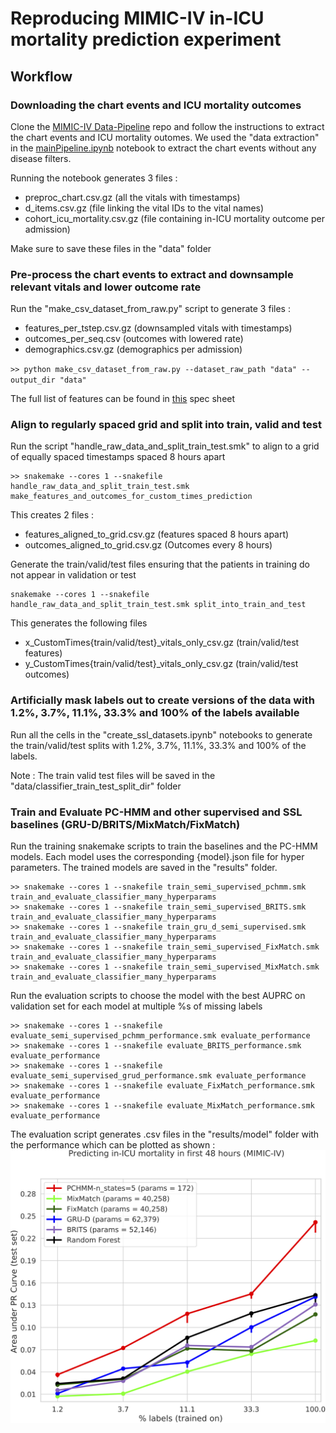 
# Reproducing MIMIC-IV in-ICU mortality prediction experiment


## Workflow

### Downloading the chart events and ICU mortality outcomes
Clone the [MIMIC-IV Data-Pipeline](https://github.com/healthylaife/mimic-iv-data-pipeline) repo and follow the instructions to extract the chart events and ICU mortality outomes. We used the "data extraction" in the [mainPipeline.ipynb](https://github.com/healthylaife/MIMIC-IV-Data-Pipeline/blob/main/mainPipeline.ipynb) notebook to extract the chart events without any disease filters.

Running the notebook generates 3 files : 

 - preproc_chart.csv.gz (all the vitals with timestamps)
 - d_items.csv.gz (file linking the vital IDs to the vital names)
 - cohort_icu_mortality.csv.gz (file containing in-ICU mortality outcome per admission)

Make sure to save these files in the "data" folder

### Pre-process the chart events to extract and downsample relevant vitals and lower outcome rate
Run the "make_csv_dataset_from_raw.py" script to generate 3 files :

 - features_per_tstep.csv.gz (downsampled vitals with timestamps)
 - outcomes_per_seq.csv (outcomes with lowered rate)
 - demographics.csv.gz (demographics per admission)

`>> python make_csv_dataset_from_raw.py --dataset_raw_path "data" --output_dir "data"`

The full list of features can be found in [this](https://docs.google.com/spreadsheets/d/1Q3GfoC47P7nHhT8pDs73lJ5tGCQw6zhK49eTqn-gtyE/edit?usp=sharing) spec sheet
 

### Align to regularly spaced grid and split into train, valid and test
Run the script "handle_raw_data_and_split_train_test.smk" to align to a grid of equally spaced timestamps spaced 8 hours apart

    >> snakemake --cores 1 --snakefile handle_raw_data_and_split_train_test.smk make_features_and_outcomes_for_custom_times_prediction

This creates 2 files : 

 - features_aligned_to_grid.csv.gz (features spaced 8 hours apart)
 - outcomes_aligned_to_grid.csv.gz (Outcomes every 8 hours)

Generate the train/valid/test files ensuring that the patients in training do not appear in validation or test

    snakemake --cores 1 --snakefile handle_raw_data_and_split_train_test.smk split_into_train_and_test

This generates the following files
 - x_CustomTimes{train/valid/test}_vitals_only_csv.gz (train/valid/test features)
 - y_CustomTimes{train/valid/test}_vitals_only_csv.gz (train/valid/test outcomes)


### Artificially mask labels out to create versions of the data with 1.2%, 3.7%, 11.1%, 33.3% and 100% of the labels available
Run all the cells in the "create_ssl_datasets.ipynb" notebooks to generate the train/valid/test splits with 1.2%, 3.7%, 11.1%, 33.3% and 100% of the labels.

Note : The train valid test files will be saved in the "data/classifier_train_test_split_dir" folder

### Train and Evaluate PC-HMM and other supervised and SSL baselines (GRU-D/BRITS/MixMatch/FixMatch)
Run the training snakemake scripts to train the baselines and the PC-HMM models. Each model uses the corresponding {model}.json file for hyper parameters. The trained models are saved in the "results" folder.

    >> snakemake --cores 1 --snakefile train_semi_supervised_pchmm.smk train_and_evaluate_classifier_many_hyperparams
    >> snakemake --cores 1 --snakefile train_semi_supervised_BRITS.smk train_and_evaluate_classifier_many_hyperparams
    >> snakemake --cores 1 --snakefile train_gru_d_semi_supervised.smk train_and_evaluate_classifier_many_hyperparams
    >> snakemake --cores 1 --snakefile train_semi_supervised_FixMatch.smk train_and_evaluate_classifier_many_hyperparams
    >> snakemake --cores 1 --snakefile train_semi_supervised_MixMatch.smk train_and_evaluate_classifier_many_hyperparams

Run the evaluation scripts to choose the model with the best AUPRC on validation set for each model at multiple %s of missing labels

    >> snakemake --cores 1 --snakefile evaluate_semi_supervised_pchmm_performance.smk evaluate_performance
    >> snakemake --cores 1 --snakefile evaluate_BRITS_performance.smk evaluate_performance
    >> snakemake --cores 1 --snakefile evaluate_semi_supervised_grud_performance.smk evaluate_performance
    >> snakemake --cores 1 --snakefile evaluate_FixMatch_performance.smk evaluate_performance
    >> snakemake --cores 1 --snakefile evaluate_MixMatch_performance.smk evaluate_performance

 The evaluation script generates .csv files in the "results/model" folder with the performance which can be plotted as shown : 
![PCHMM_vs_baselines](https://github.com/tufts-ml/pchmm-missing-data-limited-labels/blob/main/MIMIC-IV/figures/perf_average_precision_semi_supervised_first_48_hours.png)
 

